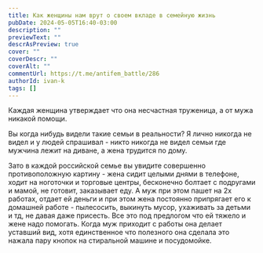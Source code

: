 ```yaml
---
title: Как женщины нам врут о своем вкладе в семейную жизнь
pubDate: 2024-05-05T16:40-03:00
description: ""
previewText: ""
descrAsPreview: true
cover: ""
coverDescr: ""
coverAlt: ""
commentUrl: https://t.me/antifem_battle/286
authorId: ivan-k
tags: []
---
```

Каждая женщина утверждает что она несчастная труженица, а от мужа никакой помощи.

Вы когда нибудь видели такие семьи в реальности? Я лично никогда не видел и у людей спрашивал - никто никогда не видел семьи где мужчина лежит на диване, а жена трудится по дому.

Зато в каждой российской семье вы увидите совершенно противоположную картину - жена сидит целыми днями в телефоне, ходит на ноготочки и торговые центры, бесконечно болтает с подругами и мамой, не готовит, заказывает еду. А муж при этом пашет на 2х работах, отдает ей деньги и при этом жена постоянно припрягает его к домашней работе - пылесосить, выкинуть мусор, ухаживать за детьми и тд, не давая даже присесть. Все это под предлогом что ей тяжело и жене надо помогать. Когда муж приходит с работы она делает уставший вид, хотя единственное что полезного она сделала это нажала пару кнопок на стиральной машине и посудомойке.
